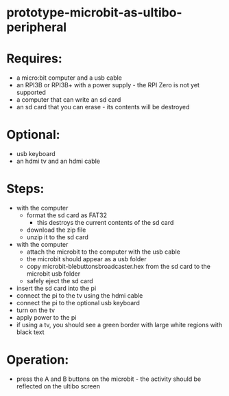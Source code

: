 # prototype-microbit-as-ultibo-peripheral

# Requires:
* a micro:bit computer and a usb cable
* an RPI3B or RPI3B+ with a power supply - the RPI Zero is not yet supported
* a computer that can write an sd card
* an sd card that you can erase - its contents will be destroyed

# Optional:
* usb keyboard
* an hdmi tv and an hdmi cable

# Steps:
* with the computer
    * format the sd card as FAT32
        * this destroys the current contents of the sd card
    * download the zip file
    * unzip it to the sd card
* with the computer
    * attach the microbit to the computer with the usb cable
    * the microbit should appear as a usb folder
    * copy microbit-blebuttonsbroadcaster.hex from the sd card to the microbit usb folder
    * safely eject the sd card
* insert the sd card into the pi
* connect the pi to the tv using the hdmi cable
* connect the pi to the optional usb keyboard
* turn on the tv
* apply power to the pi
* if using a tv, you should see a green border with large white regions with black text

# Operation:
* press the A and B buttons on the microbit - the activity should be reflected on the ultibo screen

